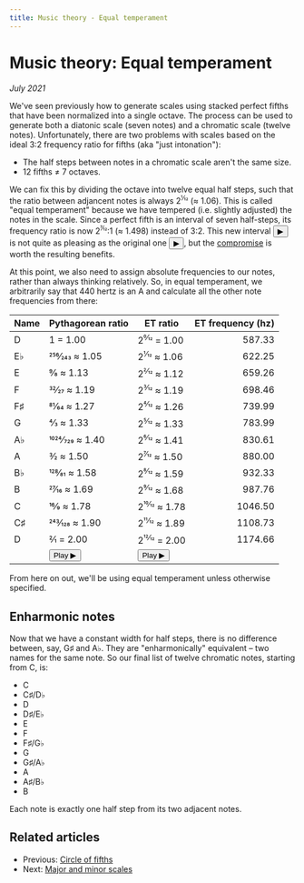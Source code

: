```yaml
---
title: Music theory - Equal temperament
---
```

<script src="Sound.js"></script>

# Music theory: Equal temperament

*July 2021*

<script>var d = 587.3295;</script>

We've seen previously how to generate scales using stacked perfect fifths that have been normalized into a single octave. The process can be used to generate both a diatonic scale (seven notes) and a chromatic scale (twelve notes). Unfortunately, there are two problems with scales based on the ideal 3:2 frequency ratio for fifths (aka "just intonation"):

* The half steps between notes in a chromatic scale aren't the same size.
* 12 fifths &ne; 7 octaves.

We can fix this by dividing the octave into twelve equal half steps, such that the ratio between adjancent notes is always 2<sup>1&frasl;12</sup> (&approx; 1.06). This is called "equal temperament" because we have tempered (i.e. slightly adjusted) the notes in the scale. Since a perfect fifth is an interval of seven half-steps, its frequency ratio is now 2<sup>7&frasl;12</sup>:1 (&approx; 1.498) instead of 3:2. This new interval <button onclick="playRatios([1, 2 ** (7/12)], 440)">&#9654;</button> is not quite as pleasing as the original one <button onclick="playRatios([1, 3/2], 440)">&#9654;</button>, but the [compromise](https://youtu.be/6NlI4No3s0M?t=28) is worth the resulting benefits.

At this point, we also need to assign absolute frequencies to our notes, rather than always thinking relatively. So, in equal temperament, we arbitrarily say that 440 hertz is an A and calculate all the other note frequencies from there:

| Name     | Pythagorean ratio            | ET ratio                              | ET frequency (hz) |
| -------- | ---------------------------- | ------------------------------------- | ----------------: |
| D        | 1 = 1.00                     | 2<sup>0&frasl;12</sup> = 1.00         | 587.33		      |
| E&flat;  | 256&frasl;243 &approx; 1.05  | 2<sup>1&frasl;12</sup> &approx; 1.06  | 622.25		      |
| E        | 9&frasl;8 &approx; 1.13      | 2<sup>2&frasl;12</sup> &approx; 1.12  | 659.26		      |
| F        | 32&frasl;27 &approx; 1.19    | 2<sup>3&frasl;12</sup> &approx; 1.19  | 698.46		      |
| F&sharp; | 81&frasl;64 &approx; 1.27    | 2<sup>4&frasl;12</sup> &approx; 1.26  | 739.99		      |
| G        | 4&frasl;3 &approx; 1.33      | 2<sup>5&frasl;12</sup> &approx; 1.33  | 783.99		      |
| A&flat;  | 1024&frasl;729 &approx; 1.40 | 2<sup>6&frasl;12</sup> &approx; 1.41  | 830.61		      |
| A        | 3&frasl;2 &approx; 1.50      | 2<sup>7&frasl;12</sup> &approx; 1.50  | 880.00    	      |
| B&flat;  | 128&frasl;81 &approx; 1.58   | 2<sup>8&frasl;12</sup> &approx; 1.59  | 932.33		      |
| B        | 27&frasl;16 &approx; 1.69    | 2<sup>9&frasl;12</sup> &approx; 1.68  | 987.76		      |
| C        | 16&frasl;9 &approx; 1.78     | 2<sup>10&frasl;12</sup> &approx; 1.78 | 1046.50		      |
| C&sharp; | 243&frasl;128 &approx; 1.90  | 2<sup>11&frasl;12</sup> &approx; 1.89 | 1108.73		      |
| D        | 2&frasl;1 = 2.00             | 2<sup>12&frasl;12</sup> = 2.00        | 1174.66		      |
|          | <button onclick="playRatios([1, 256/243, 9/8, 32/27, 81/64, 4/3, 1024/729, 3/2, 128/81, 27/16, 16/9, 243/128, 2], d)">Play &#9654;</button> | <button onclick="playRatios([2**(0/12), 2**(1/12), 2**(2/12), 2**(3/12), 2**(4/12), 2**(5/12), 2**(6/12), 2**(7/12), 2**(8/12), 2**(9/12), 2**(10/12), 2**(11/12), 2**(12/12)], d)">Play &#9654;</button>

From here on out, we'll be using equal temperament unless otherwise specified.

## Enharmonic notes

Now that we have a constant width for half steps, there is no difference between, say, G&sharp; and A&flat;. They are "enharmonically" equivalent &ndash; two names for the same note. So our final list of twelve chromatic notes, starting from C, is:

* C
* C&sharp;/D&flat;
* D
* D&sharp;/E&flat;
* E
* F
* F&sharp;/G&flat;
* G
* G&sharp;/A&flat;
* A
* A&sharp;/B&flat;
* B

Each note is exactly one half step from its two adjacent notes.

## Related articles

* Previous: [Circle of fifths](04-CircleOfFifths.html)
* Next: [Major and minor scales](06-MajorMinorScales.html)
